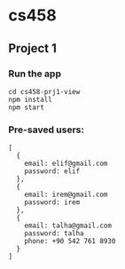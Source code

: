 
# cs458

## Project 1
### Run the app
```
cd cs458-prj1-view
npm install
npm start
```

### Pre-saved users:
```
[
  {
    email: elif@gmail.com
    password: elif
  },
  {
    email: irem@gmail.com
    password: irem
  },
  {
    email: talha@gmail.com
    password: talha
    phone: +90 542 761 8930
  }
]
```
